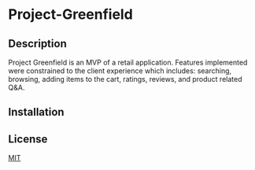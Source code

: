 # Project-Greenfield

## Description
Project Greenfield is an MVP of a retail application. Features implemented were constrained to the client experience which includes: searching, browsing, adding items to the cart, ratings, reviews, and product related Q&A.

## Installation

## License
[MIT](https://choosealicense.com/licenses/mit/)
